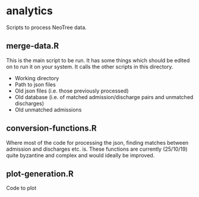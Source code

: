 # analytics

Scripts to process NeoTree data.

## merge-data.R

This is the main script to be run. It has some things which should be edited on to run it on your system. It calls the other scripts in this directory.

* Working directory
* Path to json files
* Old json files (i.e. those previously processed)
* Old database (i.e. of matched admission/discharge pairs and unmatched discharges)
* Old unmatched admissions

## conversion-functions.R

Where most of the code for processing the json, finding matches between admission and discharges etc. is. These functions are currently (25/10/19) quite byzantine and complex and would ideally be improved. 

## plot-generation.R

Code to plot 
